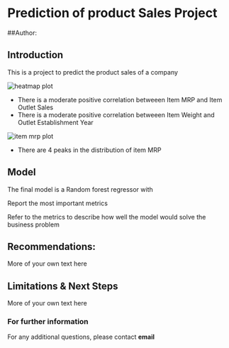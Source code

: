 # Prediction of product Sales Project
##Author:
## Introduction
This is a project to predict the product sales of a company

![heatmap plot](https://github.com/UKashNK/Prediction-of-Product-Sales/assets/161112989/2aae3948-91e6-42fb-b726-12a01422322a)
- There is a moderate positive correlation betweeen Item MRP and Item Outlet Sales
- There is a moderate positive correlation betweeen Item Weight and Outlet Establishment Year

![item mrp plot](https://github.com/UKashNK/Prediction-of-Product-Sales/assets/161112989/6da0ac02-891f-4820-b155-a8f75c7cabf7)
- There are 4 peaks in the distribution of item MRP

## Model

The final model is a Random forest regressor with 

Report the most important metrics

Refer to the metrics to describe how well the model would solve the business problem

## Recommendations:

More of your own text here


## Limitations & Next Steps

More of your own text here


### For further information


For any additional questions, please contact **email**
